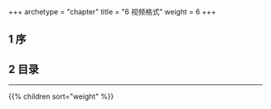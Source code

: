 +++
archetype = "chapter"
title = "6 视频格式"
weight = 6
+++

## 1 序

## 2 目录
<hr>
{{% children sort="weight" %}}